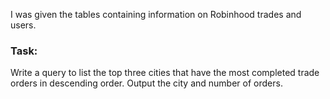 I was given the tables containing information on Robinhood trades and users. 
### Task: 
Write a query to list the top three cities that have the most completed trade orders in descending order. Output the city and number of orders.
